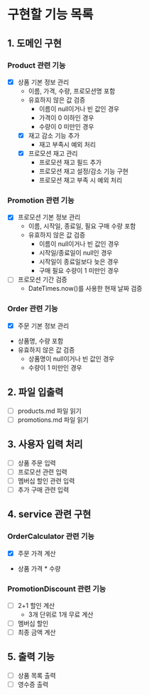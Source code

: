 # 구현할 기능 목록

## 1. 도메인 구현
### Product 관련 기능
- [x] 상품 기본 정보 관리
  - 이름, 가격, 수량, 프로모션명 포함
  - 유효하지 않은 값 검증
    - 이름이 null이거나 빈 값인 경우
    - 가격이 0 이하인 경우
    - 수량이 0 미만인 경우
  -[x] 재고 감소 기능 추가
    - 재고 부족시 예외 처리
  -[x] 프로모션 재고 관리
    - 프로모션 재고 필드 추가
    - 프로모션 재고 설정/감소 기능 구현
    - 프로모션 재고 부족 시 예외 처리
### Promotion 관련 기능
- [x] 프로모션 기본 정보 관리
  - 이름, 시작일, 종료일, 필요 구매 수량 포함
  - 유효하지 않은 값 검증
    - 이름이 null이거나 빈 값인 경우
    - 시작일/종료일이 null인 경우
    - 시작일이 종료일보다 늦은 경우
    - 구매 필요 수량이 1 미만인 경우
- [ ] 프로모션 기간 검증
  - DateTimes.now()를 사용한 현재 날짜 검증
### Order 관련 기능
- [x] 주문 기본 정보 관리
- 상품명, 수량 포함
- 유효하지 않은 값 검증
  - 상품명이 null이거나 빈 값인 경우
  - 수량이 1 미만인 경우
## 2. 파일 입출력
- [ ] products.md 파일 읽기
- [ ] promotions.md 파일 읽기

## 3. 사용자 입력 처리
- [ ] 상품 주문 입력
- [ ] 프로모션 관련 입력
- [ ] 멤버십 할인 관련 입력
- [ ] 추가 구매 관련 입력

## 4. service 관련 구현
### OrderCalculator 관련 기능
- [x] 주문 가격 계산
- 상품 가격 * 수량
### PromotionDiscount 관련 기능
- [ ] 2+1 할인 계산
  - 3개 단위로 1개 무료 계산
- [ ] 멤버십 할인
- [ ] 최종 금액 계산

## 5. 출력 기능
- [ ] 상품 목록 출력
- [ ] 영수증 출력